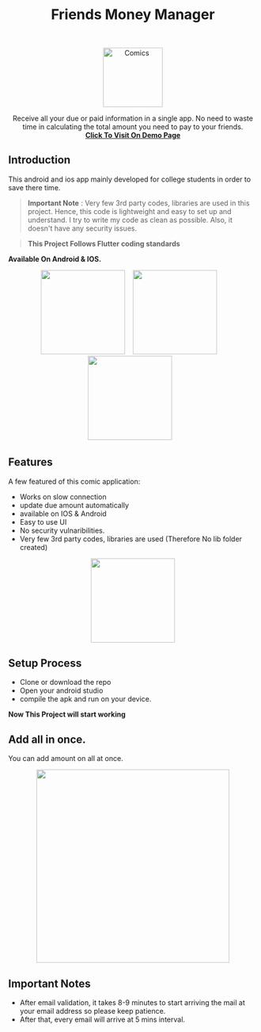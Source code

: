 <h1 align="center"> Friends Money Manager </h1> <br>
<p align="center">
  <a href="https://nalindev.github.io/saveo/">
    <img alt="Comics" title="XKCD Comics" src="https://raw.githubusercontent.com/nalindev/money-manager/main/android/app/src/main/res/mipmap-hdpi/ic_launcher.png" width="120">
  </a>
</p>

<p align="center">
  Receive all your due or paid information in a single app. No need to waste time in calculating the total amount you need to pay to your friends.<br>
  <a href="https://nalindev.github.io/saveo/"><strong>Click To Visit On Demo Page</strong> </a>
</p>

## Introduction 

This android and ios app mainly developed for college students in order to save there time.

> **Important Note** :  Very few 3rd party codes, libraries are used in this project. Hence, this code is lightweight and easy to set up and understand. I try to write my code as clean as possible. Also, it doesn't have any security issues.

> **This Project Follows Flutter coding standards**

**Available On Android & IOS.**

<p align="center">
  <img src="https://i.imgur.com/TpMxeRB.png" width="170" />&nbsp;&nbsp;&nbsp;
  <img src="https://i.imgur.com/tjhk6xf.png" width="170" /> &nbsp;&nbsp;&nbsp;
  <img src="https://i.imgur.com/EZWRuz1.png" width="170" />&nbsp;&nbsp;&nbsp;
</p>


## Features

A few featured of this comic application:

* Works on slow connection
* update due amount automatically
* available on IOS & Android
* Easy to use UI
* No security vulnaribilities.
* Very few 3rd party codes, libraries are used (Therefore No lib folder created) 

<p align="center">
  <img src = "https://i.imgur.com/tEF89UF.png" width=170>
</p>

## Setup Process

- Clone or download the repo
- Open your android studio
- compile the apk and run on your device.

**Now This Project will start working**

## Add all in once.
You can add amount on all at once.

<p align="center">
  <img src = "https://i.imgur.com/4xdlzdj.png" width=390>
</p>

## Important Notes
- After email validation, it takes 8-9 minutes to start arriving the mail at your email address so please keep patience.
- After that, every email will arrive at 5 mins interval.
